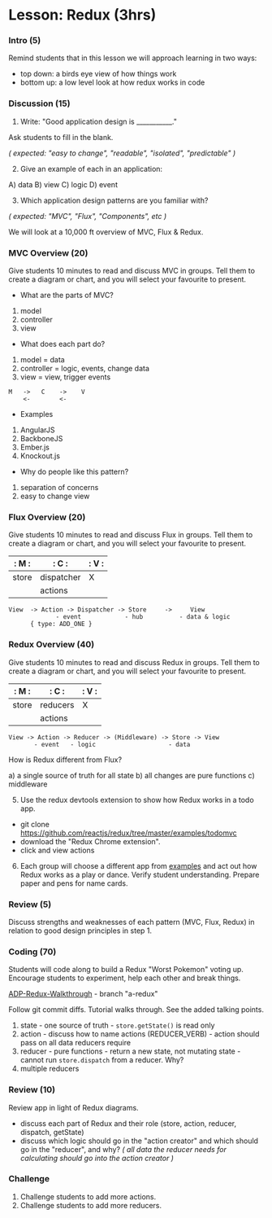 # Lesson: Redux (3hrs)

### Intro (5)

Remind students that in this lesson we will approach learning in two ways:
- top down: a birds eye view of how things work
- bottom up: a low level look at how redux works in code

### Discussion (15)

1. Write: "Good application design is ___________."

Ask students to fill in the blank.

*( expected: "easy to change", "readable", "isolated", "predictable" )*

2. Give an example of each in an application:

A) data
B) view
C) logic
D) event

3. Which application design patterns are you familiar with?

*( expected: "MVC", "Flux", "Components", etc )*

We will look at a 10,000 ft overview of MVC, Flux & Redux.


### MVC Overview (20)

Give students 10 minutes to read and discuss MVC in groups. Tell them to create a diagram or chart, and you will select your favourite to present.

- What are the parts of MVC?

1. model
2. controller
3. view

- What does each part do?

1. model = data
2. controller = logic, events, change data
3. view = view, trigger events

```
M   ->   C    ->    V
    <-        <-
```

- Examples

1. AngularJS
2. BackboneJS
3. Ember.js
4. Knockout.js

- Why do people like this pattern?

1. separation of concerns
2. easy to change view


### Flux Overview (20)

Give students 10 minutes to read and discuss Flux in groups. Tell them to create a diagram or chart, and you will select your favourite to present.

|:  M  :|:       C    :|:  V  :|
|-------|--------------|------ |
| store | dispatcher   |   X   |
|       | actions      |       |

```
View  -> Action -> Dispatcher -> Store     ->     View
             - event            - hub          - data & logic
      { type: ADD_ONE }
```

### Redux Overview (40)

Give students 10 minutes to read and discuss Redux in groups. Tell them to create a diagram or chart, and you will select your favourite to present.

|:  M  :|:    C    :|:  V  :|
|-------|-----------|------ |
| store | reducers  |   X   |
|       | actions   |       |

```
View -> Action -> Reducer -> (Middleware) -> Store -> View
       - event   - logic                    - data
```

How is Redux different from Flux?

a) a single source of truth for all state
b) all changes are pure functions
c) middleware


5. Use the redux devtools extension to show how Redux works in a todo app.

  - git clone https://github.com/reactjs/redux/tree/master/examples/todomvc
  - download the "Redux Chrome extension".
  - click and view actions

6. Each group will choose a different app from [examples](http://redux.js.org/docs/introduction/Examples.html) and act out how Redux works as a play or dance. Verify student understanding. Prepare paper and pens for name cards.


### Review (5)

Discuss strengths and weaknesses of each pattern (MVC, Flux, Redux) in relation to good design principles in step 1.


### Coding (70)

Students will code along to build a Redux "Worst Pokemon" voting up. Encourage students to experiment, help each other and break things.

[ADP-Redux-Walkthrough](https://github.com/redacademy/adp-redux-walkthrough) - branch "a-redux"

Follow git commit diffs. Tutorial walks through. See the added talking points.

  1. state
    - one source of truth
    - `store.getState()` is read only
  2. action
    - discuss how to name actions (REDUCER_VERB)
    - action should pass on all data reducers require
  3. reducer
    - pure functions
    - return a new state, not mutating state
    - cannot run `store.dispatch` from a reducer. Why?
  4. multiple reducers

### Review (10)

Review app in light of Redux diagrams.
   - discuss each part of Redux and their role (store, action, reducer, dispatch, getState)
   - discuss which logic should go in the "action creator" and which should go in the "reducer", and why?
   *( all data the reducer needs for calculating should go into the action creator )*

### Challenge

1. Challenge students to add more actions.
2. Challenge students to add more reducers.
